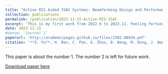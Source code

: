 ```yaml
---
title: "Active RIS Aided ISAC Systems: Beamforming Design and Performance Analysis"
collection: publications
permalink: /publication/2023-11-15-Active-RIS-ISAC
excerpt: 'This is my first work from 2022.9 to 2023.11. Feeling fortunate to be accepted by IEEE TCOM. Hopefully, you find it intriguing to some extent!'
date: 2023-11-15
#venue: 'Journal 1'
paperurl: 'http://academicpages.github.io/files/2302.08934.pdf'
citation: '**Z. Yu**, H. Ren, C. Pan, G. Zhou, B. Wang, M. Dong, J. Wang "Active RIS Aided ISAC Systems: Beamforming Design and Performance Analysis," in IEEE Transactions on Communications, doi: 10.1109/TCOMM.2023.3332856.'
---
```

This paper is about the number 1. The number 2 is left for future work.

[Download paper here](http://academicpages.github.io/files/paper1.pdf)